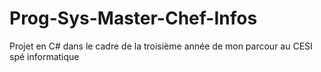 # Prog-Sys-Master-Chef-Infos
Projet en C# dans le cadre de la troisième année de mon parcour au CESI spé informatique
